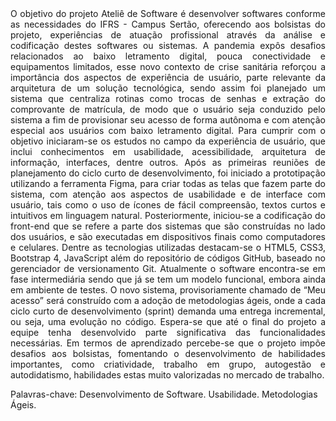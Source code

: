 
<div align="justify">
O objetivo do projeto Ateliê de Software é desenvolver softwares conforme as necessidades do IFRS - Campus Sertão, oferecendo aos bolsistas do projeto, experiências de atuação profissional através da análise e codificação destes softwares ou sistemas. A pandemia expôs desafios relacionados ao baixo letramento digital, pouca conectividade e equipamentos limitados, esse novo contexto de crise sanitária reforçou a importância dos aspectos de experiência de usuário, parte relevante da arquitetura de um solução tecnológica, sendo assim  foi planejado um sistema que centraliza rotinas como  trocas de senhas e extração do comprovante de matrícula, de modo  que o usuário  seja conduzido pelo sistema a fim de provisionar seu acesso de forma autônoma e com atenção especial aos usuários com baixo letramento digital. Para cumprir com o objetivo iniciaram-se os estudos no campo da experiência de usuário, que inclui conhecimentos em usabilidade, acessibilidade, arquitetura de informação, interfaces, dentre outros. Após as primeiras reuniões de planejamento do ciclo curto de desenvolvimento, foi iniciado a prototipação utilizando a ferramenta Figma, para criar todas as telas que fazem parte do sistema, com atenção aos aspectos de usabilidade e de interface com usuário, tais como o uso de ícones de fácil compreensão, textos curtos e intuitivos em linguagem natural. Posteriormente, iniciou-se a codificação do front-end que se refere a parte dos sistemas que são construídas no lado dos usuários, e são executadas em dispositivos finais como computadores e celulares. Dentre as tecnologias utilizadas destacam-se o HTML5, CSS3, Bootstrap 4, JavaScript além do repositório de códigos GitHub, baseado no gerenciador de versionamento Git. Atualmente o software encontra-se em fase intermediária sendo que já se tem um modelo funcional, embora ainda em ambiente de testes. O novo sistema, provisoriamente chamado de “Meu acesso” será construído com a adoção de metodologias ágeis, onde a cada ciclo curto de desenvolvimento (sprint) demanda uma entrega incremental, ou seja, uma evolução no código. Espera-se que até o final do projeto a equipe tenha desenvolvido parte significativa das funcionalidades necessárias. Em termos de aprendizado percebe-se que o projeto impõe desafios aos bolsistas, fomentando o desenvolvimento de habilidades importantes, como criatividade, trabalho em grupo, autogestão e autodidatismo, habilidades estas muito valorizadas no mercado de trabalho.</div>

Palavras-chave: Desenvolvimento de Software. Usabilidade. Metodologias Ágeis.
